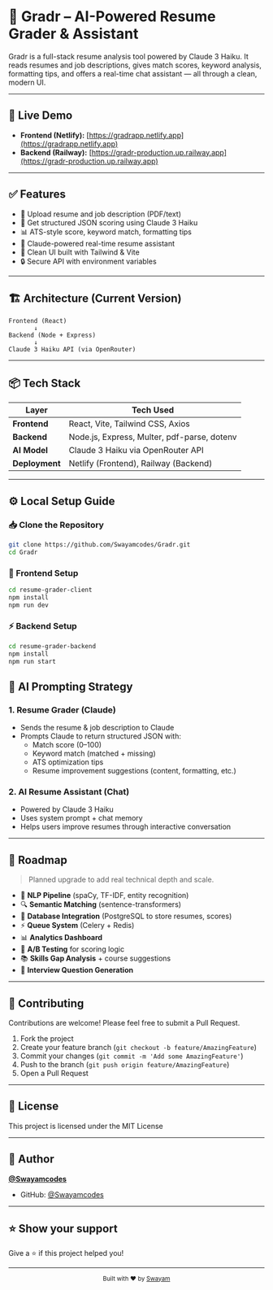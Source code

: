 # 🧠 Gradr – AI-Powered Resume Grader & Assistant

Gradr is a full-stack resume analysis tool powered by Claude 3 Haiku. It reads resumes and job descriptions, gives match scores, keyword analysis, formatting tips, and offers a real-time chat assistant — all through a clean, modern UI.

---

## 🚀 Live Demo

- **Frontend (Netlify):** [https://gradrapp.netlify.app](https://gradrapp.netlify.app)
- **Backend (Railway):** [https://gradr-production.up.railway.app](https://gradr-production.up.railway.app)

---

## ✅ Features

- 📄 Upload resume and job description (PDF/text)
- 🎯 Get structured JSON scoring using Claude 3 Haiku
- 📊 ATS-style score, keyword match, formatting tips
- 💬 Claude-powered real-time resume assistant
- 🎨 Clean UI built with Tailwind & Vite
- 🔒 Secure API with environment variables

---

## 🏗️ Architecture (Current Version)

```
Frontend (React)
       ↓
Backend (Node + Express)
       ↓
Claude 3 Haiku API (via OpenRouter)
```

---

## 📦 Tech Stack

| Layer       | Tech Used                                         |
|-------------|---------------------------------------------------|
| **Frontend**   | React, Vite, Tailwind CSS, Axios                  |
| **Backend**    | Node.js, Express, Multer, pdf-parse, dotenv       |
| **AI Model**   | Claude 3 Haiku via OpenRouter API                 |
| **Deployment** | Netlify (Frontend), Railway (Backend)             |

---

## ⚙️ Local Setup Guide

### 📥 Clone the Repository
```bash
git clone https://github.com/Swayamcodes/Gradr.git
cd Gradr
```

### 🎨 Frontend Setup
```bash
cd resume-grader-client
npm install
npm run dev
```

### ⚡ Backend Setup
```bash
cd resume-grader-backend
npm install
npm run start
```



## 💬 AI Prompting Strategy

### 1. Resume Grader (Claude)
- Sends the resume & job description to Claude
- Prompts Claude to return structured JSON with:
  - Match score (0–100)
  - Keyword match (matched + missing)
  - ATS optimization tips
  - Resume improvement suggestions (content, formatting, etc.)

### 2. AI Resume Assistant (Chat)
- Powered by Claude 3 Haiku
- Uses system prompt + chat memory
- Helps users improve resumes through interactive conversation

---

## 🔮 Roadmap 

> Planned upgrade to add real technical depth and scale.

- 🧠 **NLP Pipeline** (spaCy, TF-IDF, entity recognition)
- 🔍 **Semantic Matching** (sentence-transformers)
- 💾 **Database Integration** (PostgreSQL to store resumes, scores)
- ⚡ **Queue System** (Celery + Redis)
- 📊 **Analytics Dashboard**
- 🧪 **A/B Testing** for scoring logic
- 📚 **Skills Gap Analysis** + course suggestions
- 🤖 **Interview Question Generation**

---

## 🤝 Contributing

Contributions are welcome! Please feel free to submit a Pull Request.

1. Fork the project
2. Create your feature branch (`git checkout -b feature/AmazingFeature`)
3. Commit your changes (`git commit -m 'Add some AmazingFeature'`)
4. Push to the branch (`git push origin feature/AmazingFeature`)
5. Open a Pull Request

---

## 📄 License

This project is licensed under the MIT License 

---

## 👤 Author

**[@Swayamcodes](https://github.com/Swayamcodes)**

- GitHub: [@Swayamcodes](https://github.com/Swayamcodes)


---

## ⭐ Show your support

Give a ⭐️ if this project helped you!

---

<div align="center">
  <sub>Built with ❤️ by <a href="https://github.com/Swayamcodes">Swayam</a></sub>
</div>
